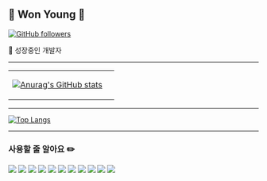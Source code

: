 <!-- 프로필 타이틀 -->
## 🐲 Won Young 🐲

[![GitHub followers](https://img.shields.io/github/followers/seondal?style=flat-square)](https://github.com/wonyoungE)

🍏 성장중인 개발자

---

<!-- GitHub Stats & Languages -->
<table>
<tr>
<td>

<!-- GitHub Stats -->
[![Anurag's GitHub stats](https://github-readme-stats.vercel.app/api?username=wonyoungE)](https://github.com/wonyoungE/github-readme-stats)

</td>
<td>

<!-- Languages -->


</td>
</tr>
</table>

---

[![Top Langs](https://github-readme-stats.vercel.app/api/top-langs/?username=wonyoungE)](https://github.com/wonyoungE/github-readme-stats)

---

### 사용할 줄 알아요 ✏️
<!-- JAVA --> 
<img src="https://img.shields.io/badge/JAVA-007396?style=for-the-badge&logo=java&logoColor=white"> 
<!-- Spring --> 
<img src="https://img.shields.io/badge/spring-6DB33F?style=for-the-badge&logo=spring&logoColor=white">
<!-- Spring Boot-->
<img src="https://img.shields.io/badge/Spring Boot-6DB33F?style=for-the-badge&logo=springboot&logoColor=white"> 

<!-- JavaScript --> 
<img src="https://img.shields.io/badge/JavaScript-F7DF1E?style=for-the-badge&logo=javascript&logoColor=white"> 
<!-- React --> 
<img src="https://img.shields.io/badge/React-61DAFB?style=for-the-badge&logo=react&logoColor=white">  
<!-- HTML5 --> 
<img src="https://img.shields.io/badge/HTML5-E34F26?style=for-the-badge&logo=html5&logoColor=white"> 
<!-- CSS3 --> 
<img src="https://img.shields.io/badge/CSS3-1572B6?style=for-the-badge&logo=css3&logoColor=white">  

<!-- Eclipse IDE -->
<img src="https://img.shields.io/badge/Eclipse IDE-2C2255?style=for-the-badge&logo=eclipseide&logoColor=white"> 
<!-- VS Code -->
<img src="https://img.shields.io/badge/VS Code-007ACC?style=for-the-badge&logo=visualstudiocode&logoColor=white"> 

<!-- Git --> 
<img src="https://img.shields.io/badge/GIT-F05032?style=for-the-badge&logo=git&logoColor=white">
<!-- Github -->
<img src="https://img.shields.io/badge/Github-181717?style=for-the-badge&logo=github&logoColor=white">  
